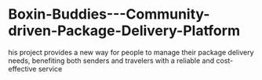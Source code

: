 # Boxin-Buddies---Community-driven-Package-Delivery-Platform
his project provides a new way for people to manage their package delivery needs, benefiting both senders and travelers with a reliable and cost-effective service
